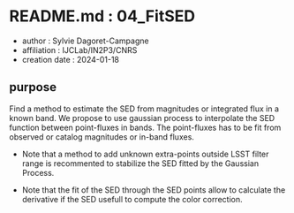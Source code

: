 # README.md : 04_FitSED

- author : Sylvie Dagoret-Campagne
- affiliation : IJCLab/IN2P3/CNRS
- creation date : 2024-01-18

## purpose

Find a method to estimate the SED from magnitudes or integrated flux in a known band.
We propose to use gaussian process to interpolate the SED function between point-fluxes in bands.
The point-fluxes has to be fit from observed or catalog magnitudes or in-band fluxes.


- Note that a method to add unknown extra-points outside LSST filter range is recommented to stabilize
the SED fitted by the Gaussian Process.


- Note that the fit of the SED through the SED points allow to calculate the derivative if the SED usefull to compute the color correction.